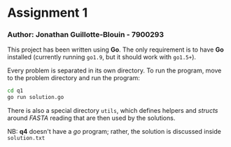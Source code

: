 # Assignment 1 
### Author: Jonathan Guillotte-Blouin - 7900293

This project has been written using **Go**. The only requirement is to have **Go** installed (currently running `go1.9`, but it should work with `go1.5+`).

Every problem is separated in its own directory. To run the program, move to the problem directory and run the program:

``` bash
cd q1
go run solution.go
```

There is also a special directory `utils`, which defines helpers and *structs* around *FASTA* reading that are then used by the solutions.

NB: **q4** doesn't have a *go* program; rather, the solution is discussed inside `solution.txt`
